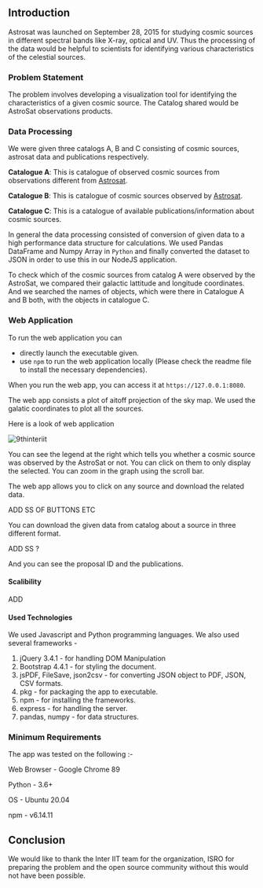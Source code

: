 ## Introduction

Astrosat was launched on September 28, 2015 for studying cosmic sources in different spectral bands like X-ray, optical and UV. Thus the processing of the data would be helpful to scientists for identifying various characteristics of the celestial sources.

### Problem Statement

The problem involves developing a visualization tool for identifying the characteristics of a given cosmic source. The Catalog shared would be AstroSat observations products.

### Data Processing

We were given three catalogs A, B and C consisting of cosmic sources, astrosat data and publications respectively.

**Catalogue A**: This is catalogue of observed cosmic sources from observations different from [Astrosat](https://www.isro.gov.in/astrosat-0).

**Catalogue B**: This is catalogue of cosmic sources observed by [Astrosat](https://www.isro.gov.in/astrosat-0).

**Catalogue C**: This is a catalogue of available publications/information about cosmic sources.

In general the data processing consisted of conversion of given data to a high performance data structure for calculations. We used Pandas DataFrame and Numpy Array in `Python` and finally converted the dataset to JSON in order to use this in our NodeJS application.

To check which of the cosmic sources from catalog A were observed by the AstroSat, we compared their galactic lattitude and longitude coordinates. And we searched the names of objects, which were there in Catalogue A and B both, with the objects in catalogue C.

### Web Application

To run the web application you can

* directly launch the executable given.
* use `npm` to run the web application locally (Please check the readme file to install the necessary dependencies).

When you run the web app, you can access it at `https://127.0.0.1:8080`.

The web app consists a plot of aitoff projection of the sky map. We used the galatic coordinates to plot all the sources.

Here is a look of web application

![9thinteriit](https://user-images.githubusercontent.com/63332774/112233135-d8157a00-8c5f-11eb-9d78-de9636dfdd4e.png)

You can see the legend at the right which tells you whether a cosmic source was observed by the AstroSat or not. You can click on them to only display the selected. You can zoom in the graph using the scroll bar.

The web app allows you to click on any source and download the related data.

ADD SS OF BUTTONS ETC

You can download the given data from catalog about a source in three different format.

ADD SS ?

And you can see the proposal ID and the publications.

#### Scalibility

ADD

#### Used Technologies

We used Javascript and Python programming languages. We also used several frameworks - 

1. jQuery 3.4.1 - for handling DOM Manipulation
2. Bootstrap 4.4.1 - for styling the document.
3. jsPDF, FileSave, json2csv - for converting JSON object to PDF, JSON, CSV formats.
5. pkg - for packaging the app to executable.
7. npm - for installing the frameworks.
8. express - for handling the server.
9. pandas, numpy - for data structures.

### Minimum Requirements

The app was tested on the following :-

Web Browser - Google Chrome 89

Python - 3.6+

OS - Ubuntu 20.04

npm - v6.14.11

## Conclusion

We would like to thank the Inter IIT team for the organization, ISRO for preparing the problem and the open source community without this would not have been possible.
